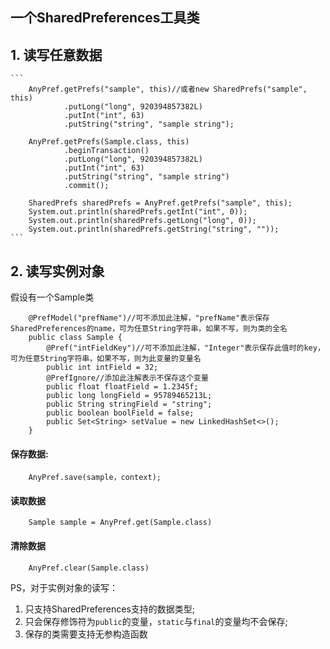 一个SharedPreferences工具类
-----------------------

## 1. 读写任意数据

    ```
        AnyPref.getPrefs("sample", this)//或者new SharedPrefs("sample", this)
                .putLong("long", 920394857382L)
                .putInt("int", 63)
                .putString("string", "sample string");
    
        AnyPref.getPrefs(Sample.class, this)
                .beginTransaction()
                .putLong("long", 920394857382L)
                .putInt("int", 63)
                .putString("string", "sample string")
                .commit();
    
        SharedPrefs sharedPrefs = AnyPref.getPrefs("sample", this);
        System.out.println(sharedPrefs.getInt("int", 0));
        System.out.println(sharedPrefs.getLong("long", 0));
        System.out.println(sharedPrefs.getString("string", ""));
    ```


## 2. 读写实例对象

假设有一个Sample类

```
    @PrefModel("prefName")//可不添加此注解，"prefName"表示保存SharedPreferences的name，可为任意String字符串，如果不写，则为类的全名
    public class Sample {
        @Pref("intFieldKey")//可不添加此注解，"Integer"表示保存此值时的key，可为任意String字符串，如果不写，则为此变量的变量名
        public int intField = 32;
        @PrefIgnore//添加此注解表示不保存这个变量
        public float floatField = 1.2345f;
        public long longField = 95789465213L;
        public String stringField = "string";
        public boolean boolField = false;
        public Set<String> setValue = new LinkedHashSet<>();
    }
```

#### 保存数据:
```
    AnyPref.save(sample，context);
```

#### 读取数据
```
    Sample sample = AnyPref.get(Sample.class)
```

#### 清除数据
```
    AnyPref.clear(Sample.class)
```

PS，对于实例对象的读写：

1. 只支持SharedPreferences支持的数据类型;
2. 只会保存修饰符为```public```的变量，```static```与```final```的变量均不会保存;
3. 保存的类需要支持无参构造函数